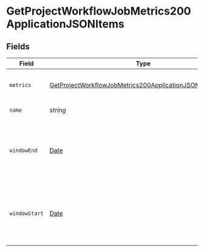 # GetProjectWorkflowJobMetrics200ApplicationJSONItems


## Fields

| Field                                                                                                                                               | Type                                                                                                                                                | Required                                                                                                                                            | Description                                                                                                                                         |
| --------------------------------------------------------------------------------------------------------------------------------------------------- | --------------------------------------------------------------------------------------------------------------------------------------------------- | --------------------------------------------------------------------------------------------------------------------------------------------------- | --------------------------------------------------------------------------------------------------------------------------------------------------- |
| `metrics`                                                                                                                                           | [GetProjectWorkflowJobMetrics200ApplicationJSONItemsMetrics](../../models/operations/getprojectworkflowjobmetrics200applicationjsonitemsmetrics.md) | :heavy_check_mark:                                                                                                                                  | Metrics relating to a workflow job's runs.                                                                                                          |
| `name`                                                                                                                                              | *string*                                                                                                                                            | :heavy_check_mark:                                                                                                                                  | The name of the job.                                                                                                                                |
| `windowEnd`                                                                                                                                         | [Date](https://developer.mozilla.org/en-US/docs/Web/JavaScript/Reference/Global_Objects/Date)                                                       | :heavy_check_mark:                                                                                                                                  | The timestamp of the last build within the requested reporting window.                                                                              |
| `windowStart`                                                                                                                                       | [Date](https://developer.mozilla.org/en-US/docs/Web/JavaScript/Reference/Global_Objects/Date)                                                       | :heavy_check_mark:                                                                                                                                  | The timestamp of the first build within the requested reporting window.                                                                             |